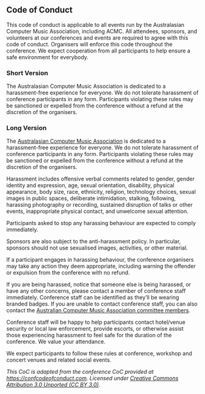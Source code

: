 ## Code of Conduct

This code of conduct is applicable to all events run by the Australasian
Computer Music Association, including ACMC. All attendees, sponsors, and
volunteers at our conferences and events are required to agree with this code of
conduct. Organisers will enforce this code throughout the conference. We expect
cooperation from all participants to help ensure a safe environment for
everybody.

### Short Version

The Australasian Computer Music Association is dedicated to a harassment-free
experience for everyone. We do not tolerate harassment of conference
participants in any form. Participants violating these rules may be sanctioned
or expelled from the conference without a refund at the discretion of the
organisers.

### Long Version

The [Australasian Computer Music Association](https://computermusic.org.au) is
dedicated to a harassment-free experience for everyone. We do not tolerate
harassment of conference participants in any form. Participants violating these
rules may be sanctioned or expelled from the conference without a refund at the
discretion of the organisers.

Harassment includes offensive verbal comments related to gender, gender identity
and expression, age, sexual orientation, disability, physical appearance, body
size, race, ethnicity, religion, technology choices, sexual images in public
spaces, deliberate intimidation, stalking, following, harassing photography or
recording, sustained disruption of talks or other events, inappropriate physical
contact, and unwelcome sexual attention.

Participants asked to stop any harassing behaviour are expected to comply
immediately.

Sponsors are also subject to the anti-harassment policy. In particular, sponsors
should not use sexualised images, activities, or other material.

If a participant engages in harassing behaviour, the conference organisers may
take any action they deem appropriate, including warning the offender or
expulsion from the conference with no refund.

If you are being harassed, notice that someone else is being harassed, or have
any other concerns, please contact a member of conference staff immediately.
Conference staff can be identified as they’ll be wearing branded badges. If you
are unable to contact conference staff, you can also contact the [Australian
Computer Music Association committee
members](http://computermusic.org.au/committee/).

Conference staff will be happy to help participants contact hotel/venue security
or local law enforcement, provide escorts, or otherwise assist those
experiencing harassment to feel safe for the duration of the conference. We
value your attendance.

We expect participants to follow these rules at conference, workshop and concert
venues and related social events.

_This CoC is adapted from the conference CoC provided at
<https://confcodeofconduct.com>. Licensed under [Creative Commons Attribution
3.0 Unported (CC BY
3.0)](https://creativecommons.org/licenses/by/3.0/deed.en_US)._
